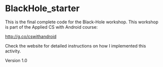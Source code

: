 # BlackHole_starter
This is the final complete code for the Black-Hole workshop.
This workshop is part of the Applied CS with Android course:

http://g.co/cswithandroid

Check the website for detailed instructions on how I implemented this activity.

Version 1.0 
